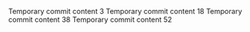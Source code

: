 Temporary commit content 3
Temporary commit content 18
Temporary commit content 38
Temporary commit content 52
